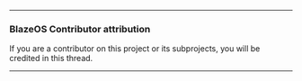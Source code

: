 ***

### BlazeOS Contributor attribution

If you are a contributor on this project or its subprojects, you will be credited in this thread.

***
